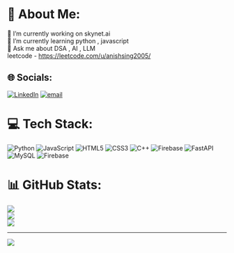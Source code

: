# 💫 About Me:
🔭 I’m currently working on skynet.ai<br>🌱 I’m currently learning python , javascript <br>💬 Ask me about DSA , AI , LLM <br>  leetcode - https://leetcode.com/u/anishsing2005/


## 🌐 Socials:
[![LinkedIn](https://img.shields.io/badge/LinkedIn-%230077B5.svg?logo=linkedin&logoColor=white)](https://linkedin.com/in/anish-singh2005) [![email](https://img.shields.io/badge/Email-D14836?logo=gmail&logoColor=white)](mailto:anishsing2005@gmail.com) 

# 💻 Tech Stack:
![Python](https://img.shields.io/badge/python-3670A0?style=for-the-badge&logo=python&logoColor=ffdd54) ![JavaScript](https://img.shields.io/badge/javascript-%23323330.svg?style=for-the-badge&logo=javascript&logoColor=%23F7DF1E) ![HTML5](https://img.shields.io/badge/html5-%23E34F26.svg?style=for-the-badge&logo=html5&logoColor=white) ![CSS3](https://img.shields.io/badge/css3-%231572B6.svg?style=for-the-badge&logo=css3&logoColor=white) ![C++](https://img.shields.io/badge/c++-%2300599C.svg?style=for-the-badge&logo=c%2B%2B&logoColor=white) ![Firebase](https://img.shields.io/badge/firebase-%23039BE5.svg?style=for-the-badge&logo=firebase) ![FastAPI](https://img.shields.io/badge/FastAPI-005571?style=for-the-badge&logo=fastapi) ![MySQL](https://img.shields.io/badge/mysql-4479A1.svg?style=for-the-badge&logo=mysql&logoColor=white) ![Firebase](https://img.shields.io/badge/firebase-a08021?style=for-the-badge&logo=firebase&logoColor=ffcd34)
# 📊 GitHub Stats:
![](https://github-readme-stats.vercel.app/api?username=anishsingh28&theme=dark&hide_border=false&include_all_commits=true&count_private=false)<br/>
![](https://nirzak-streak-stats.vercel.app/?user=anishsingh28&theme=dark&hide_border=false)<br/>
![](https://github-readme-stats.vercel.app/api/top-langs/?username=anishsingh28&theme=dark&hide_border=false&include_all_commits=true&count_private=false&layout=compact)

---
[![](https://visitcount.itsvg.in/api?id=anishsingh28&icon=0&color=0)](https://visitcount.itsvg.in)

<!-- Proudly created with GPRM ( https://gprm.itsvg.in ) -->
